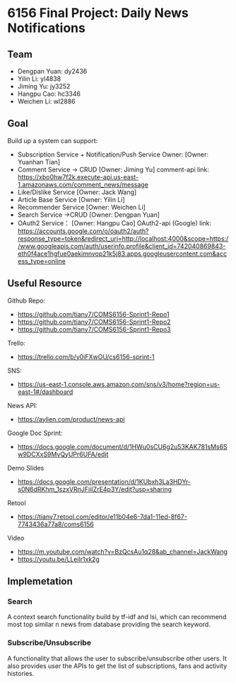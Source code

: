# 6156 Final Project: Daily News Notifications

## Team
- Dengpan Yuan: dy2436
- Yilin Li: yl4838
- Jiming Yu: jy3252
- Hangpu Cao: hc3346
- Weichen Li: wl2886


## Goal
Build up a system can support: 
- Subscription Service + Notification/Push Service  Owner: [Owner: Yuanhan Tian]
- Comment Service -> CRUD [Owner: Jiming Yu] comment-api link: https://xbo0hw7f2k.execute-api.us-east-1.amazonaws.com/comment_news/message
- Like/Dislike Service  [Owner: Jack Wang] 
- Article Base Service  [Owner: Yilin Li]
- Recommender Service  [Owner: Weichen Li]
- Search Service ->CRUD [Owner: Dengpan Yuan]
- OAuth2 Service： [Owner: Hangpu Cao] OAuth2-api (Google) link: https://accounts.google.com/o/oauth2/auth?response_type=token&redirect_uri=http://localhost:4000&scope=https://www.googleapis.com/auth/userinfo.profile&client_id=742040869843-eth0f4ace1hgfue0aekimnvop21k5j83.apps.googleusercontent.com&access_type=online

## Useful Resource
Github Repo: 
  - https://github.com/tiany7/COMS6156-Sprint1-Repo1 
  - https://github.com/tiany7/COMS6156-Sprint1-Repo2
  - https://github.com/tiany7/COMS6156-Sprint1-Repo3


Trello:
- https://trello.com/b/y0iFXwOU/cs6156-sprint-1

SNS:
- https://us-east-1.console.aws.amazon.com/sns/v3/home?region=us-east-1#/dashboard



News API:
- https://aylien.com/product/news-api

Google Doc Sprint:
- https://docs.google.com/document/d/1HWu0sCU6g2u53KAK781sMs6Sw9DCXxS9MvQyUPr6UFA/edit

Demo Slides
- https://docs.google.com/presentation/d/1KUbxh3La3HDYr-s0N6dRKhm_1szxVRnJFiiIZrE4p3Y/edit?usp=sharing

Retool
- https://tiany7.retool.com/editor/e11b04e6-7da1-11ed-8f67-7743436a77a8/coms6156

Video
- https://m.youtube.com/watch?v=BzQcsAu1q28&ab_channel=JackWang
- https://youtu.be/LLeilr1xk2g

## Implemetation

### Search
A context search functionality build by tf-idf and lsi, which can recommend most top similar n news from database providing the search keyword. 

### Subscribe/Unsubscribe
A functionality that allows the user to subscribe/unsubscribe other users. It also provides user the APIs to get the list of subscriptions, fans and activity histories. 
